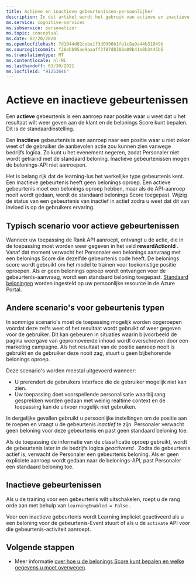 ```yaml
---
title: Actieve en inactieve gebeurtenissen-persoonlijker
description: In dit artikel wordt het gebruik van actieve en inactieve gebeurtenissen in de Personaler-service besproken.
ms.service: cognitive-services
ms.subservice: personalizer
ms.topic: conceptual
ms.date: 02/20/2020
ms.openlocfilehash: 7d1044d02ceba1f3d0996b1fe1c8a9a44b31049b
ms.sourcegitcommit: f28ebb95ae9aaaff3f87d8388a09b41e0b3445b5
ms.translationtype: MT
ms.contentlocale: nl-NL
ms.lasthandoff: 03/30/2021
ms.locfileid: "91253646"
---
```

# <a name="active-and-inactive-events"></a>Actieve en inactieve gebeurtenissen

Een **actieve** gebeurtenis is een aanroep naar positie waar u weet dat u het resultaat wilt weer geven aan de klant en de belonings Score kunt bepalen. Dit is de standaardinstelling.

Een **inactieve** gebeurtenis is een aanroep naar een positie waar u niet zeker weet of de gebruiker de aanbevolen actie zou kunnen zien vanwege bedrijfs logica. Zo kunt u het evenement negeren, zodat Personaler niet wordt getraind met de standaard beloning. Inactieve gebeurtenissen mogen de belonings-API niet aanroepen.

Het is belang rijk dat de learning-lus het werkelijke type gebeurtenis kent. Een inactieve gebeurtenis heeft geen belonings oproep. Een actieve gebeurtenis moet een belonings oproep hebben, maar als de API-aanroep nooit wordt gedaan, wordt de standaard belonings Score toegepast. Wijzig de status van een gebeurtenis van inactief in actief zodra u weet dat dit van invloed is op de gebruikers ervaring.

## <a name="typical-active-events-scenario"></a>Typisch scenario voor actieve gebeurtenissen

Wanneer uw toepassing de Rank API aanroept, ontvangt u de actie, die in de toepassing moet worden weer gegeven in het veld **rewardActionId** .  Vanaf dat moment verwacht het Personaler een belonings aanvraag met een belonings Score die dezelfde gebeurtenis code heeft. De belonings score wordt gebruikt om het model te trainen voor toekomstige positie oproepen. Als er geen belonings oproep wordt ontvangen voor de gebeurtenis-aanvraag, wordt een standaard beloning toegepast. [Standaard beloningen](how-to-settings.md#configure-rewards-for-the-feedback-loop) worden ingesteld op uw persoonlijke resource in de Azure Portal.

## <a name="other-event-type-scenarios"></a>Andere scenario's voor gebeurtenis typen

In sommige scenario's moet de toepassing mogelijk worden opgeroepen voordat deze zelfs weet of het resultaat wordt gebruikt of weer gegeven voor de gebruiker. Dit kan gebeuren in situaties waarin bijvoorbeeld de pagina weergave van gepromoveerde inhoud wordt overschreven door een marketing campagne. Als het resultaat van de positie aanroep nooit is gebruikt en de gebruiker deze nooit zag, stuurt u geen bijbehorende belonings oproep.

Deze scenario's worden meestal uitgevoerd wanneer:

* U prerendert de gebruikers interface die de gebruiker mogelijk niet kan zien.
* Uw toepassing doet voorspellende personalisatie waarbij rang gesprekken worden gedaan met weinig realtime context en de toepassing kan de uitvoer mogelijk niet gebruiken.

In dergelijke gevallen gebruikt u persoonlijke instellingen om de positie aan te roepen en vraagt u de gebeurtenis _inactief_ te zijn. Personaler verwacht geen beloning voor deze gebeurtenis en past geen standaard beloning toe.

Als de toepassing de informatie van de classificatie oproep gebruikt, wordt de gebeurtenis later in de bedrijfs logica _geactiveerd_ . Zodra de gebeurtenis actief is, verwacht de Personaler een gebeurtenis beloning. Als er geen expliciete aanroep wordt gedaan naar de belonings-API, past Personaler een standaard beloning toe.

## <a name="inactive-events"></a>Inactieve gebeurtenissen

Als u de training voor een gebeurtenis wilt uitschakelen, roept u de rang orde aan met behulp van `learningEnabled = False` .

Voor een inactieve gebeurtenis wordt Learning impliciet geactiveerd als u een beloning voor de gebeurtenis-Event stuurt of als u de `activate` API voor die gebeurtenis-activiteit aanroept.

## <a name="next-steps"></a>Volgende stappen

* Meer informatie [over hoe u de belonings Score kunt bepalen en welke gegevens u moet overwegen](concept-rewards.md).
